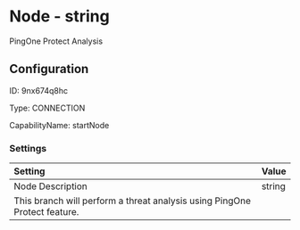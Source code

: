 # Node - string 
PingOne Protect Analysis
## Configuration
ID:  9nx674q8hc

Type: CONNECTION 

CapabilityName: startNode

### Settings
| Setting | Value  |
| :------------------------ | ---------------------------------------- |
| Node Description | string 
This branch will perform a threat analysis using PingOne Protect feature. | 





